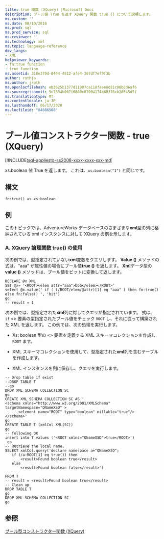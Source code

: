 ```yaml
---
title: true 関数 (XQuery) |Microsoft Docs
description: ブール値 True を返す XQuery 関数 true () について説明します。
ms.custom: ''
ms.date: 08/10/2016
ms.prod: sql
ms.prod_service: sql
ms.reviewer: ''
ms.technology: xml
ms.topic: language-reference
dev_langs:
- XML
helpviewer_keywords:
- fn:true function
- true function
ms.assetid: 318e370d-0444-4812-afe4-307df7ef9f3b
author: rothja
ms.author: jroth
ms.openlocfilehash: eb3625b1377d11907ca118faee8d81c06b8d6af6
ms.sourcegitcommit: 5c7634b007f6808c87094174b80376cb20545d5f
ms.translationtype: MT
ms.contentlocale: ja-JP
ms.lasthandoff: 06/17/2020
ms.locfileid: "84886568"
---
```

# <a name="boolean-constructor-functions---true-xquery"></a>ブール値コンストラクター関数 - true (XQuery)
[!INCLUDE[tsql-appliesto-ss2008-xxxx-xxxx-xxx-md](../includes/tsql-appliesto-ss2008-xxxx-xxxx-xxx-md.md)]

  xs:boolean 値 True を返します。 これは、`xs:boolean("1")` と同じです。  
  
## <a name="syntax"></a>構文  
  
```  
fn:true() as xs:boolean  
```  
  
## <a name="examples"></a>例  
 このトピックでは、AdventureWorks データベースのさまざまな**xml**型の列に格納されている xml インスタンスに対して XQuery の例を示します。  
  
### <a name="a-using-the-true-xquery-boolean-function"></a>A. XQuery 論理関数 true() の使用  
 次の例では、型指定されていない**xml**変数をクエリします。 **Value ()** メソッドの式は、"aaa" が属性値の場合にブール値**true ()** を返します。 **Xml**データ型の**value ()** メソッドは、ブール値をビットに変換して返します。  
  
```  
DECLARE @x XML  
SET @x= '<ROOT><elem attr="aaa">bbb</elem></ROOT>'  
select @x.value(' if ( (/ROOT/elem/@attr)[1] eq "aaa" ) then fn:true() else fn:false() ', 'bit')  
go  
-- result = 1  
```  
  
 次の例では、型指定された**xml**列に対してクエリが指定されています。 式は、 `if` <> 要素の型指定されたブール値をチェック `ROOT` し、それに従って構築された XML を返します。 この例では、次の処理を実行します。  
  
-   Xs: boolean 型の <> 要素を定義する XML スキーマコレクションを作成し `ROOT` ます。  
  
-   XML スキーマコレクションを使用して、型指定された**xml**列を含むテーブルを作成します。  
  
-   XML インスタンスを列に保存し、クエリを実行します。  
  
```  
-- Drop table if exist  
--DROP TABLE T  
--go  
DROP XML SCHEMA COLLECTION SC  
go  
CREATE XML SCHEMA COLLECTION SC AS '  
<schema xmlns="http://www.w3.org/2001/XMLSchema"  
targetNamespace="QNameXSD" >  
      <element name="ROOT" type="boolean" nillable="true"/>  
</schema>'  
go  
CREATE TABLE T (xmlCol XML(SC))  
go  
-- following OK  
insert into T values ('<ROOT xmlns="QNameXSD">true</ROOT>')  
 go  
-- Retrieve the local name.   
SELECT xmlCol.query('declare namespace a="QNameXSD";   
   if (/a:ROOT[1] eq true()) then  
       <result>Found boolean true</result>  
   else  
       <result>Found boolean false</result>')  
  
FROM T  
-- result = <result>Found boolean true</result>  
-- Clean up  
DROP TABLE T  
go  
DROP XML SCHEMA COLLECTION SC  
go  
```  
  
## <a name="see-also"></a>参照  
 [ブール型コンストラクター関数 &#40;XQuery&#41;](https://msdn.microsoft.com/library/fa907f39-d4b7-4495-b829-c788928e0f64)  
  
  
